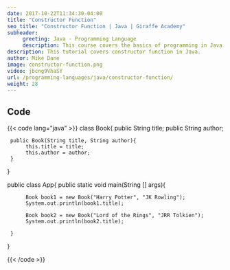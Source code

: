 ```yaml
---
date: 2017-10-22T11:34:30-04:00
title: "Constructor Function"
seo_title: "Constructor Function | Java | Giraffe Academy"
subheader:
     greeting: Java - Programming Language
     description: This course covers the basics of programming in Java. Work your way through the videos and we'll teach you everything you need to know to start your programming journey!
description: This tutorial covers constructor function in Java.
author: Mike Dane
image: constructor-function.png
video: jbcng9VhaSY
url: /programming-languages/java/constructor-function/
weight: 28
---
```


## Code

{{< code lang="java" >}}
class Book{
     public String title;
     public String author;

     public Book(String title, String author){
          this.title = title;
          this.author = author;
     }

}

public class App{
     public static void main(String [] args){

          Book book1 = new Book("Harry Potter", "JK Rowling");
          System.out.println(book1.title);

          Book book2 = new Book("Lord of the Rings", "JRR Tolkien");
          System.out.println(book2.title);

     }
}

{{< /code >}}